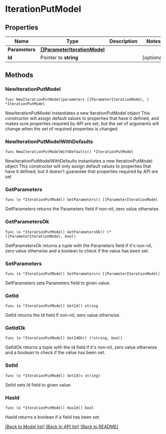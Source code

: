 # IterationPutModel

## Properties

Name | Type | Description | Notes
------------ | ------------- | ------------- | -------------
**Parameters** | [**[]ParameterIterationModel**](ParameterIterationModel.md) |  | 
**Id** | Pointer to **string** |  | [optional] 

## Methods

### NewIterationPutModel

`func NewIterationPutModel(parameters []ParameterIterationModel, ) *IterationPutModel`

NewIterationPutModel instantiates a new IterationPutModel object
This constructor will assign default values to properties that have it defined,
and makes sure properties required by API are set, but the set of arguments
will change when the set of required properties is changed

### NewIterationPutModelWithDefaults

`func NewIterationPutModelWithDefaults() *IterationPutModel`

NewIterationPutModelWithDefaults instantiates a new IterationPutModel object
This constructor will only assign default values to properties that have it defined,
but it doesn't guarantee that properties required by API are set

### GetParameters

`func (o *IterationPutModel) GetParameters() []ParameterIterationModel`

GetParameters returns the Parameters field if non-nil, zero value otherwise.

### GetParametersOk

`func (o *IterationPutModel) GetParametersOk() (*[]ParameterIterationModel, bool)`

GetParametersOk returns a tuple with the Parameters field if it's non-nil, zero value otherwise
and a boolean to check if the value has been set.

### SetParameters

`func (o *IterationPutModel) SetParameters(v []ParameterIterationModel)`

SetParameters sets Parameters field to given value.


### GetId

`func (o *IterationPutModel) GetId() string`

GetId returns the Id field if non-nil, zero value otherwise.

### GetIdOk

`func (o *IterationPutModel) GetIdOk() (*string, bool)`

GetIdOk returns a tuple with the Id field if it's non-nil, zero value otherwise
and a boolean to check if the value has been set.

### SetId

`func (o *IterationPutModel) SetId(v string)`

SetId sets Id field to given value.

### HasId

`func (o *IterationPutModel) HasId() bool`

HasId returns a boolean if a field has been set.


[[Back to Model list]](../README.md#documentation-for-models) [[Back to API list]](../README.md#documentation-for-api-endpoints) [[Back to README]](../README.md)


